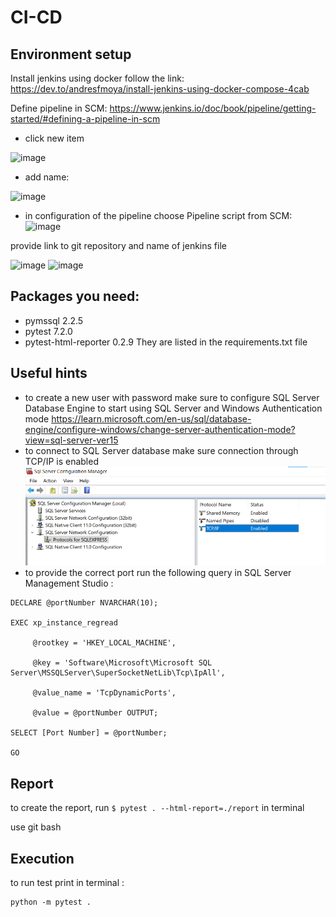 # CI-CD

## Environment setup

Install jenkins using docker follow the link:
https://dev.to/andresfmoya/install-jenkins-using-docker-compose-4cab  

Define pipeline in SCM:
https://www.jenkins.io/doc/book/pipeline/getting-started/#defining-a-pipeline-in-scm  

- click new item  

![image](https://user-images.githubusercontent.com/67369891/201055959-d9bcbd33-0fe2-4645-be4a-b23a7a9de367.png)  

- add name:  

![image](https://user-images.githubusercontent.com/67369891/201056371-32ada2f2-396c-405a-90c9-51b704e542d4.png)  

- in configuration of the pipeline choose Pipeline script from SCM:
![image](https://user-images.githubusercontent.com/67369891/201057041-ab783ccb-b4df-445b-8d67-46c275c8987f.png)  

provide link to git repository and name of jenkins file  

![image](https://user-images.githubusercontent.com/67369891/201057433-f06edfa6-ac8c-4d6e-b07e-3fce656c13f5.png)
![image](https://user-images.githubusercontent.com/67369891/201058043-5bf8d9b8-7dff-4f4f-b267-8ad4ec160558.png)


## Packages you need:
- pymssql 2.2.5
- pytest 7.2.0
- pytest-html-reporter 0.2.9
They are listed in the requirements.txt file

## Useful hints 
- to create a new user with password make sure to configure SQL Server Database Engine to start using SQL Server and Windows Authentication mode
https://learn.microsoft.com/en-us/sql/database-engine/configure-windows/change-server-authentication-mode?view=sql-server-ver15
- to connect to SQL Server database make sure connection through TCP/IP is enabled
![img.png](img.png)
- to provide the correct port run the following query in  SQL Server Management Studio :  
```
DECLARE @portNumber NVARCHAR(10);

EXEC xp_instance_regread

     @rootkey = 'HKEY_LOCAL_MACHINE',

     @key = 'Software\Microsoft\Microsoft SQL Server\MSSQLServer\SuperSocketNetLib\Tcp\IpAll',

     @value_name = 'TcpDynamicPorts',

     @value = @portNumber OUTPUT;

SELECT [Port Number] = @portNumber;

GO
```

## Report

to create the report, run 
```$ pytest . --html-report=./report```
in terminal

use git bash

## Execution

to run test print in terminal :
```
python -m pytest .
```
